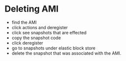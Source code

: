 # Deleting AMI

 - find the AMI
 - click actions and deregister
 - click see snapshots that are effected
 - copy the snapshot code
 - click deregister
 - go to snapshots under elastic block store
 - delete the snapshot that was associated with the AMI.